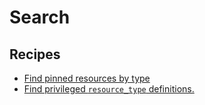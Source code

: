 # Search

## Recipes

* [Find pinned resources by type](broken-reference)
* [Find privileged `resource_type` definitions.](broken-reference)
